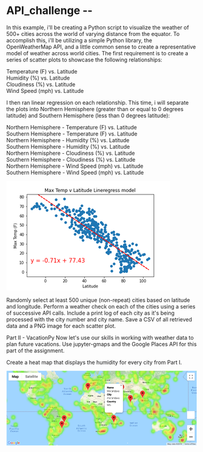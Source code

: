 # API_challenge -- 
In this example, i'll be creating a Python script to visualize the weather of 500+ cities across the world of varying distance from the equator. To accomplish this, i'll be utilizing a simple Python library, the OpenWeatherMap API, and a little common sense to create a representative model of weather across world cities.
The first requirement is to create a series of scatter plots to showcase the following relationships:

Temperature (F) vs. Latitude <br>
Humidity (%) vs. Latitude <br>
Cloudiness (%) vs. Latitude <br>
Wind Speed (mph) vs. Latitude <br>

I then ran linear regression on each relationship. This time, i will separate the plots into Northern Hemisphere (greater than or equal to 0 degrees latitude) and Southern Hemisphere (less than 0 degrees latitude):

Northern Hemisphere - Temperature (F) vs. Latitude <br>
Southern Hemisphere - Temperature (F) vs. Latitude <br>
Northern Hemisphere - Humidity (%) vs. Latitude <br>
Southern Hemisphere - Humidity (%) vs. Latitude <br>
Northern Hemisphere - Cloudiness (%) vs. Latitude <br>
Southern Hemisphere - Cloudiness (%) vs. Latitude <br>
Northern Hemisphere - Wind Speed (mph) vs. Latitude <br>
Southern Hemisphere - Wind Speed (mph) vs. Latitude <br>

![plot](./Weatherpy_North_Max_temp_lregress.png) <br>

Randomly select at least 500 unique (non-repeat) cities based on latitude and longitude.
Perform a weather check on each of the cities using a series of successive API calls.
Include a print log of each city as it's being processed with the city number and city name.
Save a CSV of all retrieved data and a PNG image for each scatter plot.


Part II - VacationPy
Now let's use our skills in working with weather data to plan future vacations. Use jupyter-gmaps and the Google Places API for this part of the assignment.

Create a heat map that displays the humidity for every city from Part I.


![plot](./hotel_map.png)
